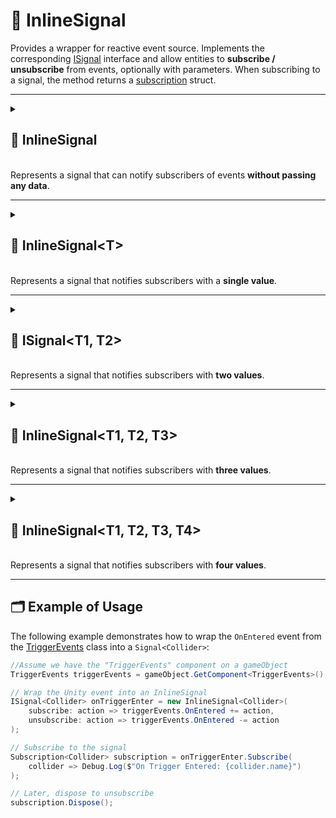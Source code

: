 # 🧩 InlineSignal

Provides a wrapper for reactive event source. Implements the corresponding [ISignal](ISignal.md) interface and allow
entities to **subscribe / unsubscribe** from events, optionally with parameters. When subscribing to a signal, the
method returns
a [subscription](../Signals/Subscription.md) struct.

---

<details>
  <summary>
    <h2>🧩 InlineSignal</h2>
    <br> Represents a signal that can notify subscribers of events <b>without passing any data</b>.
  </summary>

<br>

```csharp
public class InlineSignal : ISignal
```

---

### 🏗️ Constructors

#### `InlineSignal(Action<Action>, Action<Action>)`

```csharp
public InlineSignal(Action<Action> subscribe, Action<Action> unsubscribe)
```

- **Description:** Initializes a new instance with provided subscription and unsubscription delegates.
- **Parameters:**
    - `subscribe` — Action handling subscription logic
    - `unsubscribe` — Action handling unsubscription logic
- **Throws:** `ArgumentNullException` if `subscribe` or `unsubscribe` is null.

---

### 🏹 Methods

#### `Subscribe(Action)`

```csharp
public Subscription Subscribe(Action action)
```

- **Description:** Subscribes an action to be invoked whenever the signal is triggered.
- **Parameter:** `action` – The delegate to be called when the value changes.
- **Returns:** The active [subscription](../Signals/Subscription.md#subscription) that can be used to dispose of it.

#### `Unsubscribe(Action)`

```csharp
public void Unsubscribe(Action action)
```

- **Description:** Removes a previously registered action so it will no longer be invoked when the signal is triggered.
- **Parameters:** `action` – The delegate to remove from the subscription list.

</details>

---

<details>
  <summary>
    <h2>🧩 InlineSignal&lt;T&gt;</h2>
    <br> Represents a signal that notifies subscribers with a <b>single value</b>.
  </summary>

```csharp
public class InlineSignal<T> : ISignal<T>
```

- **Description:** Represents a signal that notifies subscribers with a **single value**.
- **Type parameter:** `T` — the emitted value type.

---

### 🏗️ Constructors

#### `InlineSignal(Action<Action<T>>, Action<Action<T>>)`

```csharp
public InlineSignal(Action<Action<T>> subscribe, Action<Action<T>> unsubscribe)
```

- **Description:** Initializes a new instance with provided delegates.
- **Parameters:**
    - `subscribe` — Action handling subscription logic
    - `unsubscribe` — Action handling unsubscription logic
- **Throws:** `ArgumentNullException` if `subscribe` or `unsubscribe` is null.

---

### 🏹 Methods

#### `Subscribe(Action<T>)`

```csharp
public Subscription<T> Subscribe(Action<T> action)
```

- **Description:** Subscribes an action to be invoked whenever the signal is triggered.
- **Parameter:** `action` – The delegate to be called when the value changes.
- **Returns:** The active [subscription](../Signals/Subscription.md#subscriptiont) that can be used to dispose of it.

#### `Unsubscribe(Action<T>)`

```csharp
public void Unsubscribe(Action<T> action)
```

- **Description:** Removes a previously registered action so it will no longer be invoked when the signal is triggered.
- **Parameters:** `action` – The delegate to remove from the subscription list.

</details>

---


<details>
  <summary>
    <h2>🧩 ISignal&lt;T1, T2&gt;</h2>
    <br> Represents a signal that notifies subscribers with <b>two values</b>.
  </summary>

```csharp
public class InlineSignal<T1, T2> : ISignal<T1, T2>
```

- **Description:** Represents a reactive signal with **two parameters**.
- **Type parameters:**
    - `T1` — the first emitted value
    - `T2` — the second emitted value

---

### 🏗️ Constructors

#### `InlineSignal(Action<Action<T1, T2>>, Action<Action<T1, T2>>)`

```csharp
public InlineSignal(Action<Action<T1, T2>> subscribe, Action<Action<T1, T2>> unsubscribe)
```

- **Description:** Initializes a new instance with provided delegates.
- **Parameters:**
    - `subscribe` — Action handling subscription logic
    - `unsubscribe` — Action handling unsubscription logic
- **Throws:** `ArgumentNullException` if `subscribe` or `unsubscribe` is null.

---

### 🏹 Methods

#### `Subscribe(Action<T1, T2>)`

```csharp
public Subscription<T1, T2> Subscribe(Action<T1, T2> action)
```

- **Description:** Subscribes an action to be invoked whenever the signal is triggered.
- **Parameter:** `action` – The delegate to be called when the value changes.
- **Returns:**  The active [subscription](../Signals/Subscription.md#subscriptiont1-t2) that can be used to dispose of
  it.

#### `Unsubscribe(Action<T1, T2>)`

```csharp
public void Unsubscribe(Action<T1, T2> action)
```

- **Description:** Removes a previously registered action so it will no longer be invoked when the signal is triggered.
- **Parameters:** `action` – The delegate to remove from the subscription list.

</details>


---


<details>
  <summary>
    <h2>🧩 InlineSignal&lt;T1, T2, T3&gt;</h2>
    <br> Represents a signal that notifies subscribers with <b>three values</b>.
  </summary>

```csharp
public sealed class InlineSignal<T1, T2, T3> : ISignal<T1, T2, T3>
```

- **Description:** Represents a signal that notifies subscribers with **three values**.
- **Type parameters:**
    - `T1` — the first emitted value
    - `T2` — the second emitted value
    - `T3` — the third emitted value

---

### 🏗️ Constructors

#### `InlineSignal(Action<Action<T1, T2, T3>>, Action<Action<T1, T2, T3>>)`

```csharp
public InlineSignal(Action<Action<T1, T2, T3>> subscribe, Action<Action<T1, T2, T3>> unsubscribe)
```

- **Description:** Initializes a new instance with provided subscription and unsubscription delegates.
- **Parameters:**
    - `subscribe` — Action handling subscription logic
    - `unsubscribe` — Action handling unsubscription logic
- **Throws:** `ArgumentNullException` if `subscribe` or `unsubscribe` is null.

---

### 🏹 Methods

#### `Subscribe(Action<T1, T2, T3>)`

```csharp
public Subscription<T1, T2, T3> Subscribe(Action<T1, T2, T3> action)
```

- **Description:** Subscribes an action to be invoked whenever the signal is triggered.
- **Parameter:** `action` – The delegate to be called when the value changes.
- **Returns:** The active [subscription](../Signals/Subscription.md#subscriptiont1-t2-t3) that can be used to dispose of
  it.

#### `Unsubscribe(Action<T1, T2, T3>)`

```csharp
public void Unsubscribe(Action<T1, T2, T3> action)
```

- **Description:** Removes a previously registered action so it will no longer be invoked when the signal is triggered.
- **Parameters:** `action` – The delegate to remove from the subscription list.

</details>

---

<details>
  <summary>
    <h2>🧩 InlineSignal&lt;T1, T2, T3, T4&gt;</h2>
    <br> Represents a signal that notifies subscribers with <b>four values</b>.
  </summary>

```csharp
public sealed class InlineSignal<T1, T2, T3, T4> : ISignal<T1, T2, T3, T4>
```

- **Description:** Represents a signal that notifies subscribers with **four values**.
- **Type parameters:**
    - `T1` — the first emitted value
    - `T2` — the second emitted value
    - `T3` — the third emitted value
    - `T4` — the fourth emitted value

---

### 🏗️ Constructors

#### `InlineSignal(Action<Action<T1, T2, T3, T4>> subscribe, Action<Action<T1, T2, T3, T4>> unsubscribe)`

```csharp
public InlineSignal(Action<Action<T1, T2, T3, T4>> subscribe, Action<Action<T1, T2, T3, T4>> unsubscribe)
```

- **Description:** Initializes a new instance with provided subscription and unsubscription delegates.
- **Parameters:**
    - `subscribe` — Action handling subscription logic
    - `unsubscribe` — Action handling unsubscription logic
- **Throws:** `ArgumentNullException` if `subscribe` or `unsubscribe` is null.

---

### 🏹 Methods

#### `Subscribe(Action<T1, T2, T3, T4>)`

```csharp
public Subscription<T1, T2, T3, T4> Subscribe(Action<T1, T2, T3, T4> action)
```

- **Description:** Subscribes an action to be invoked whenever the signal is triggered.
- **Parameter:** `action` – The delegate to be called when the value changes.
- **Returns:** The active [subscription](../Signals/Subscription.md#subscriptiont1-t2-t3-t4) that can be used to dispose
  of it.

#### `Unsubscribe(Action<T1, T2, T3, T4>)`

```csharp
public void Unsubscribe(Action<T1, T2, T3, T4> action)
```

- **Description:** Removes a previously registered action so it will no longer be invoked when the signal is triggered.
- **Parameters:** `action` – The delegate to remove from the subscription list.

</details>

---

## 🗂 Example of Usage

The following example demonstrates how to wrap the `OnEntered` event from
the [TriggerEvents](../UnityComponents/TriggerEvents.md) class into a `Signal<Collider>`:

```csharp
//Assume we have the "TriggerEvents" component on a gameObject
TriggerEvents triggerEvents = gameObject.GetComponent<TriggerEvents>();

// Wrap the Unity event into an InlineSignal
ISignal<Collider> onTriggerEnter = new InlineSignal<Collider>(
    subscribe: action => triggerEvents.OnEntered += action,
    unsubscribe: action => triggerEvents.OnEntered -= action
);

// Subscribe to the signal
Subscription<Collider> subscription = onTriggerEnter.Subscribe(
    collider => Debug.Log($"On Trigger Entered: {collider.name}")
);

// Later, dispose to unsubscribe
subscription.Dispose();
```